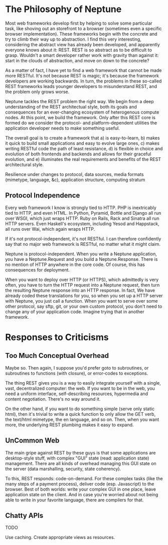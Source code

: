 The Philosophy of Neptune
=========================

Most web frameworks develop first by helping to solve some particular task, like shoving out an storefront to a browser (sometimes even a specific browser implementation). These frameworks begin with the concrete and try to climb their way up to abstraction. I find this very interesting, considering the abstract view has already been developed, and apparently everyone knows about it: REST. REST is so abstract as to be difficult to grasp. Wouldn't a smart developer rather work with gravity than against it: start in the clouds of abstraction, and move on down to the concrete?

As a matter of fact, I have yet to find a web framework that cannot be made more RESTful. It's not because REST is magic; it's because the framework developers are working backwards. In turn, the problems in these so-called REST frameworks leads younger developers to misunderstand REST, and the problem only grows worse.

Neptune tackles the REST problem the right way. We begin from a deep understanding of the REST architectual style, both its goals and consequences for an ever-changing ecosystem of heterogenous compute nodes. At this point, we build the framework. Only after this REST core is formed do we consider the protocol- and platform-dependent utilities the application developer needs to make something useful.

The overall goal is to create a framework that a) is easy-to-learn, b) makes it quick to build small applications and easy to evolve large ones, c) makes writing RESTful code the path of least resistance, d) is flexible in choice and evolution of both frontends and backends and allows for their graceful evolution, and e) illuminates the real requirements and benefits of the REST architectural style.


Resilience under changes to protocol, data sources, media formats (mimetype, language, &c), application structure, computing stratum

Protocol Independence
---------------------
Every web framework I know is strongly tied to HTTP. PHP is inextricably tied to HTTP, and even HTML. In Python, Pyramid, Bottle and Django all run over WSGI, which just wraps HTTP. Ruby on Rails, Rack and Sinatra all run HTTP servers. Even Haskell's ecosystem, including Yesod and Happstack, all runs over Wai, which again wraps HTTP.

If it's not protocol-independent, it's not RESTful. I can therefore confidently say that no major web framework is RESTful, no matter what it might claim.

Neptune is protocol-independent. When you write a Neptune application, you have a Neptune.Request and you build a Neptune.Response. There is no mention of HTTP anywhere in the core code. Of course, this has consequences for deployment.

When you want to deploy over HTTP (or HTTPS), which admittedly is very often, you have to turn the HTTP request into a Neptune request, then turn the resulting Neptune response into an HTTP response. In fact, We have already coded these translations for you, so when you set up a HTTP server with Neptune, you just call a function. When you want to serve over some other protocol, say sftp, git, or your own custom protocol, you don't need to change any of your application code. Imagine trying that in another framework.

Responses to Criticisms
=======================

Too Much Conceptual Overhead
----------------------------
Maybe so. Then again, I suppose you'd prefer goto to subroutines, or subroutines to functions (with closure), or error-codes to exceptions.

The thing REST gives you is a way to easily integrate yourself with a single, vast, decentralized computer: the web. If you want to be in the web, you need a uniform interface, self-describing resources, hypermedia and content negotiation. There's no way around it.

On the other hand, if you want to do something simple (serve only static html), then it's trivial to write a quick function to only allow the GET verb, the text/html mimetype, the en language, and so on. Then, when you want more, the underlying REST plumbing makes it easy to expand.

UnCommon Web
------------

The main gripe against REST by these guys is that some applications are desktop-style stuff, with complex "GUI" state (read: application state) management. There are all kinds of overhead managing this GUI state on the server (data marshalling, security, state coherency).

To this, REST responds: code-on-demand. For these complex tasks (like the many steps of a payment process), deliver code (esp. Javascript) to the browser. Best of both worlds: write your complex GUI in one place, leave application state on the client. And in case you're worried about not being able to write in your favorite language, there are compilers for that.

Chatty APIs
-----------

TODO

Use caching. Create appropriate views as resources.